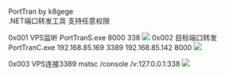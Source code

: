 PortTran by k8gege<br>
.NET端口转发工具 支持任意权限<br> 

0x001 VPS监听
PortTranS.exe 8000 338
<img src=https://github.com/k8gege/PortTran/blob/master/img/vps.PNG></img>
0x002 目标端口转发
PortTranC.exe 192.168.85.169 3389 192.168.85.142 8000
<img src=https://github.com/k8gege/PortTran/blob/master/img/target.PNG></img>

0x003 VPS连接3389
mstsc /console /v:127.0.0.1:338
<img src=https://github.com/k8gege/PortTran/blob/master/img/3389.PNG></img>
